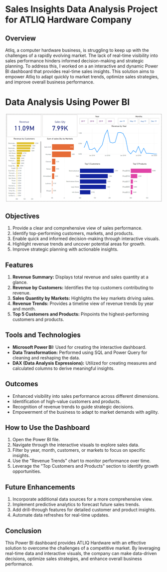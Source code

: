 # Sales Insights Data Analysis Project for ATLIQ Hardware Company

## Overview
Atliq, a computer hardware business, is struggling to keep up with the challenges of a rapidly evolving market. The lack of real-time visibility into sales performance hinders informed decision-making and strategic planning. To address this, I worked on a an interactive and dynamic Power BI dashboard that provides real-time sales insights. This solution aims to empower Atliq to adapt quickly to market trends, optimize sales strategies, and improve overall business performance.

Data Analysis Using Power BI
============================
![alt text](dashboard.png)

## Objectives
1. Provide a clear and comprehensive view of sales performance.
2. Identify top-performing customers, markets, and products.
3. Enable quick and informed decision-making through interactive visuals.
4. Highlight revenue trends and uncover potential areas for growth.
5. Improve strategic planning with actionable insights.

## Features
1. **Revenue Summary:** Displays total revenue and sales quantity at a glance.
2. **Revenue by Customers:** Identifies the top customers contributing to revenue.
3. **Sales Quantity by Markets:** Highlights the key markets driving sales.
4. **Revenue Trends:** Provides a timeline view of revenue trends by year and month.
5. **Top 5 Customers and Products:** Pinpoints the highest-performing customers and products.

## Tools and Technologies
- **Microsoft Power BI:** Used for creating the interactive dashboard.
- **Data Transformation:** Performed using SQL and Power Query for cleaning and reshaping the data.
- **DAX (Data Analysis Expressions):** Utilized for creating measures and calculated columns to derive meaningful insights.

## Outcomes
- Enhanced visibility into sales performance across different dimensions.
- Identification of high-value customers and products.
- Recognition of revenue trends to guide strategic decisions.
- Empowerment of the business to adapt to market demands with agility.

## How to Use the Dashboard
1. Open the Power BI file.
2. Navigate through the interactive visuals to explore sales data.
3. Filter by year, month, customers, or markets to focus on specific insights.
4. Use the "Revenue Trends" chart to monitor performance over time.
5. Leverage the "Top Customers and Products" section to identify growth opportunities.

## Future Enhancements
1. Incorporate additional data sources for a more comprehensive view.
2. Implement predictive analytics to forecast future sales trends.
3. Add drill-through features for detailed customer and product insights.
4. Automate data refreshes for real-time updates.

## Conclusion
This Power BI dashboard provides ATLIQ Hardware with an effective solution to overcome the challenges of a competitive market. By leveraging real-time data and interactive visuals, the company can make data-driven decisions, optimize sales strategies, and enhance overall business performance.

